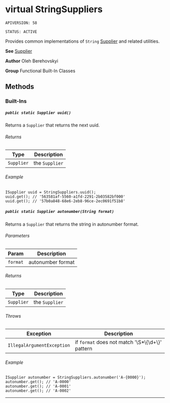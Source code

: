 # virtual StringSuppliers

`APIVERSION: 58`

`STATUS: ACTIVE`

Provides common implementations of `String` [Supplier](/docs/Functional-Abstract-Classes/Supplier.md)
and related utilities.


**See** [Supplier](/docs/Functional-Abstract-Classes/Supplier.md)


**Author** Oleh Berehovskyi


**Group** Functional Built-In Classes

## Methods
### Built-Ins
##### `public static Supplier uuid()`

Returns a `Supplier` that returns the next uuid.

###### Returns

|Type|Description|
|---|---|
|`Supplier`|the `Supplier`|

###### Example
```apex
ISupplier uuid = StringSuppliers.uuid();
uuid.get(); // '563581af-5560-a1fd-2291-2b03582bf000'
uuid.get(); // '57b0a848-68e6-2eb8-96ce-2ec0691f51b8'
```


##### `public static Supplier autonumber(String format)`

Returns a `Supplier` that returns the string in autonumber format.

###### Parameters

|Param|Description|
|---|---|
|`format`|autonumber format|

###### Returns

|Type|Description|
|---|---|
|`Supplier`|the `Supplier`|

###### Throws

|Exception|Description|
|---|---|
|`IllegalArgumentException`|if `format` does not match '\\S*\\{\\d+\\}' pattern|

###### Example
```apex
ISupplier autonumber = StringSuppliers.autonumber('A-{0000}');
autonumber.get(); // 'A-0000'
autonumber.get(); // 'A-0001'
autonumber.get(); // 'A-0002'
```


---

